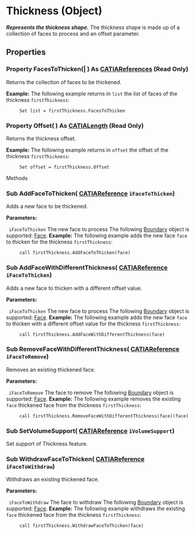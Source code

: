 # Thickness (Object)

**_Represents the thickness shape._**
The thickness shape is made up of a collection of faces to process and an offset parameter.

## Properties

### Property **FacesToThicken**(| ) As [CATIAReferences](../InfInterfaces/interface_References_21842.md) (Read Only)

   Returns the collection of faces to be thickened.

**Example:**     The following example returns in `list` the list of faces of the thickness `firstThickness`:

```VBScript
     Set list = firstThickness.FacesToThicken

```

### Property **Offset**( ) As [CATIALength](../KnowledgeInterfaces/interface_Length_8108.md) (Read Only)

   Returns the thickness offset.

**Example:**     The following example returns in `offset` the offset of the thickness `firstThickness`:

```VBScript
     Set offset = firstThickness.Offset

```

Methods

### Sub **AddFaceToThicken**( [CATIAReference](../InfInterfaces/interface_Reference_17481.md)  `iFaceToThicken`)

   Adds a new face to be thickened.

**Parameters:**

` iFaceToThicken`      The new face to process
The following
[Boundary](../MecModInterfaces/interface_Boundary_14542.md) object is supported: [Face](../MecModInterfaces/interface_Face_3398.md).  **Example:**     The following example adds the new face `face` to thicken for the thickness `firstThickness`:

```VBScript
     call firstThickness.AddFaceToThicken(face)

```

### Sub **AddFaceWithDifferentThickness**( [CATIAReference](../InfInterfaces/interface_Reference_17481.md)  `iFaceToThicken`)

   Adds a new face to thicken with a different offset value.

**Parameters:**

` iFaceToThicken`      The new face to process
The following
[Boundary](../MecModInterfaces/interface_Boundary_14542.md) object is supported: [Face](../MecModInterfaces/interface_Face_3398.md).  **Example:**     The following example adds the new face `face` to thicken with a different offset value for the thickness `firstThickness`:

```VBScript
     call firstThickness.AddFaceWithDifferentThickness(face)

```

### Sub **RemoveFaceWithDifferentThickness**( [CATIAReference](../InfInterfaces/interface_Reference_17481.md)  `iFaceToRemove`)

   Removes an existing thickened face.

**Parameters:**

` iFaceToRemove`      The face to remove
The following
[Boundary](../MecModInterfaces/interface_Boundary_14542.md) object is supported: [Face](../MecModInterfaces/interface_Face_3398.md).  **Example:**     The following example removes the existing `face` thickened face from the thickness `firstThickness`:

```VBScript
     call firstThickness.RemoveFaceWithDifferentThickness(face)(face)

```

### Sub **SetVolumeSupport**( [CATIAReference](../InfInterfaces/interface_Reference_17481.md)  `iVolumeSupport`)

   Set support of Thickness feature.  
### Sub **WithdrawFaceToThicken**( [CATIAReference](../InfInterfaces/interface_Reference_17481.md)  `iFaceToWithdraw`)

   Withdraws an existing thickened face.

**Parameters:**

` iFaceToWithdraw`      The face to withdraw
The following
[Boundary](../MecModInterfaces/interface_Boundary_14542.md) object is supported: [Face](../MecModInterfaces/interface_Face_3398.md).  **Example:**     The following example withdraws the existing `face` thickened face from the thickness `firstThickness`:

```VBScript
     call firstThickness.WithdrawFaceToThicken(face)

```